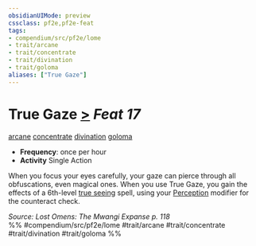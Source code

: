 ```yaml
---
obsidianUIMode: preview
cssclass: pf2e,pf2e-feat
tags:
- compendium/src/pf2e/lome
- trait/arcane
- trait/concentrate
- trait/divination
- trait/goloma
aliases: ["True Gaze"]
---
```

# True Gaze  [>](../../Rules/core-rulebook/chapter-9-playing-the-game.md#Actions "Single Action") *Feat 17*  
[arcane](../../Rules/traits/arcane.md)  [concentrate](../../Rules/traits/concentrate.md)  [divination](../../Rules/traits/divination.md)  [goloma](../../Rules/traits/goloma-lome.md)  

- **Frequency**: once per hour
- **Activity** Single Action

When you focus your eyes carefully, your gaze can pierce through all obfuscations, even magical ones. When you use True Gaze, you gain the effects of a 6th-level [true seeing](../spells/true-seeing.md) spell, using your [Perception](../skills.md#Perception) modifier for the counteract check.

*Source: Lost Omens: The Mwangi Expanse p. 118*  
%% #compendium/src/pf2e/lome #trait/arcane #trait/concentrate #trait/divination #trait/goloma %%